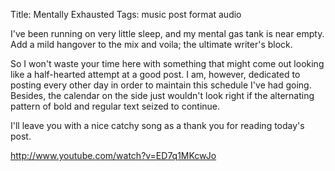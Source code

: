 Title: Mentally Exhausted
Tags: music post format audio

I've been running on very little sleep, and my mental gas tank is near empty.
Add a mild hangover to the mix and voila; the ultimate writer's block.



So I won't waste your time here with something that might come out looking
like a half-hearted attempt at a good post. I am, however, dedicated to
posting every other day in order to maintain this schedule I've had going.
Besides, the calendar on the side just wouldn't look right if the alternating
pattern of bold and regular text seized to continue.



I'll leave you with a nice catchy song as a thank you for reading today's
post.







http://www.youtube.com/watch?v=ED7q1MKcwJo

